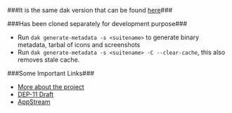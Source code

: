 ###It is the same dak version that can be found [here](https://gitorious.org/tanglu/tanglu-dak/source/4ec9c8b21b14b6816540496057d29c730b51df8c:)###

###Has been cloned separately for development purpose###

* Run ```dak generate-metadata -s <suitename>``` to generate binary metadata, tarbal of icons and screenshots
* Run ```dak generate-metadata -s <suitename> -C --clear-cache```, this also removes stale cache.

###Some Important Links###
* [More about the project](http://abhi11.github.io/jekyll/update/2014/08/15/DEP-11-Metadata-Generator/)
* [DEP-11 Draft](https://wiki.debian.org/DEP-11)
* [AppStream](http://www.freedesktop.org/software/appstream/docs/)

